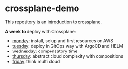 # crossplane-demo

This repository is an introduction to crossplane.

**A week to** deploy with Crossplane:
* [monday](./monday/README.md): install, setup and first resources on AWS
* [tuesday](./tuesday/README.md): deploy in GitOps way with ArgoCD and HELM
* [wednesday](./wednesday/README.md): compensatory time
* [thursday](./thursday/README.md): abstract cloud complexity with compositions
* [friday](./friday/README.md): think multi cloud